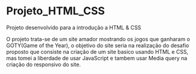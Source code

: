 # Projeto_HTML_CSS
Projeto desenvolvido para a introdução a HTML & CSS

O projeto trata-se de um site amador mostrando os jogos que ganharam o GOTY(Game of the Year), o objetivo do site seria na realização do desafio proposto
que consiste na criação de um site basico usando HTML e CSS, mas tomei a liberdade de usar JavaScript e tambem usar Media query na criação do responsivo do 
site.
